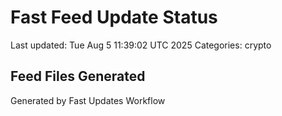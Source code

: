 # Fast Feed Update Status
Last updated: Tue Aug  5 11:39:02 UTC 2025
Categories: crypto

## Feed Files Generated

Generated by Fast Updates Workflow
